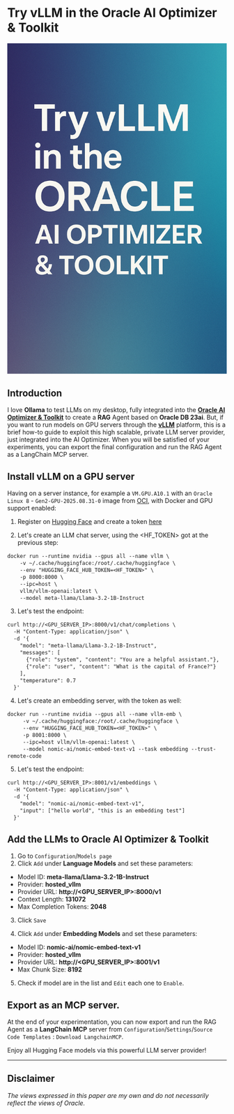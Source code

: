 # Try vLLM in the Oracle AI Optimizer & Toolkit 

![vllm setup](images/vllm.png)

## Introduction  

I love **Ollama** to test LLMs on my desktop, fully integrated into the [**Oracle AI Optimizer & Toolkit**](https://www.oracle.com/database/ai-optimizer-toolkit/) to create a **RAG** Agent based on **Oracle DB 23ai**. 
But, if you want to run models on GPU servers through the **[vLLM](https://github.com/vllm-project/vllm)** platform, this is a brief how-to guide to exploit this high scalable, private LLM server provider, just integrated into the AI Optimizer. When you will be satisfied of your experiments, you can export the final configuration and run the RAG Agent as a LangChain MCP server.


## Install vLLM on a GPU server

Having on a server instance, for example a `VM.GPU.A10.1` with an `Oracle Linux 8` - `Gen2-GPU-2025.08.31-0` image from [OCI](https://cloud.oracle.com/), with Docker and GPU support enabled:

1. Register on [Hugging Face](https://huggingface.co/) and create a token [here](https://huggingface.co/settings/tokens)

2. Let's create an LLM chat server, using the <HF_TOKEN> got at the previous step:

```shell
docker run --runtime nvidia --gpus all --name vllm \
    -v ~/.cache/huggingface:/root/.cache/huggingface \
    --env "HUGGING_FACE_HUB_TOKEN=<HF_TOKEN>" \
    -p 8000:8000 \
    --ipc=host \
    vllm/vllm-openai:latest \
    --model meta-llama/Llama-3.2-1B-Instruct
```
3. Let's test the endpoint:

```shell
curl http://<GPU_SERVER_IP>:8000/v1/chat/completions \
  -H "Content-Type: application/json" \
  -d '{
    "model": "meta-llama/Llama-3.2-1B-Instruct",
    "messages": [
      {"role": "system", "content": "You are a helpful assistant."},
      {"role": "user", "content": "What is the capital of France?"}
    ],
    "temperature": 0.7
  }'
```

4. Let's create an embedding server, with the token as well:

```shell
docker run --runtime nvidia --gpus all --name vllm-emb \
     -v ~/.cache/huggingface:/root/.cache/huggingface \
     --env "HUGGING_FACE_HUB_TOKEN=<HF_TOKEN>" \
     -p 8001:8000 \
     --ipc=host vllm/vllm-openai:latest \
     --model nomic-ai/nomic-embed-text-v1 --task embedding --trust-remote-code
```

5. Let's test the endpoint:
```shell
curl http://<GPU_SERVER_IP>:8001/v1/embeddings \
  -H "Content-Type: application/json" \
  -d '{
    "model": "nomic-ai/nomic-embed-text-v1",
    "input": ["hello world", "this is an embedding test"]
  }'
```

## Add the LLMs to Oracle AI Optimizer & Toolkit

1. Go to `Configuration`/`Models page`
2. Click `Add` under **Language Models** and set these parameters:

- Model ID: **meta-llama/Llama-3.2-1B-Instruct**
- Provider: **hosted_vllm**
- Provider URL: **http://<GPU_SERVER_IP>:8000/v1**
- Context Length: **131072**
- Max Completion Tokens: **2048**

3. Click `Save`

4. Click `Add` under **Embedding Models** and set these parameters:

- Model ID: **nomic-ai/nomic-embed-text-v1**
- Provider: **hosted_vllm**
- Provider URL: **http://<GPU_SERVER_IP>:8001/v1**
- Max Chunk Size: **8192**

5. Check if model are in the list and `Edit` each one to `Enable`.

## Export as an MCP server.
At the end of your experimentation, you can now export and run the RAG Agent as a **LangChain MCP** server from `Configuration`/`Settings`/`Source Code Templates` : `Download LangchainMCP`.

Enjoy all Hugging Face models via this powerful LLM server provider!


---

## Disclaimer
*The views expressed in this paper are my own and do not necessarily reflect the views of Oracle.*


